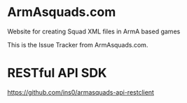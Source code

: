 ArmAsquads.com
=============
Website for creating Squad XML files in ArmA based games

This is the Issue Tracker from ArmAsquads.com.

RESTful API SDK
=============
https://github.com/ins0/armasquads-api-restclient
